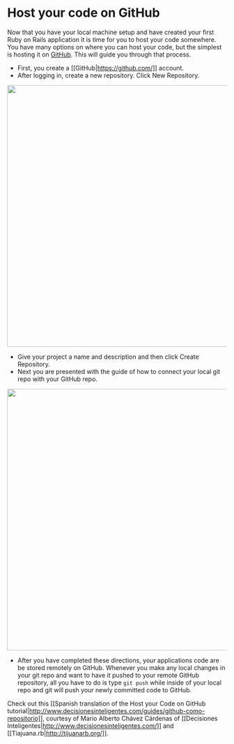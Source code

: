 
# Host your code on GitHub

Now that you have your local machine setup and have created your first Ruby on Rails application it is time for you to host your code somewhere. You have many options on where you can host your code, but the simplest is hosting it on [GitHub](http://www.github.com). This will guide you through that process.

  -  First, you create a [[GitHub|https://github.com/]] account.
  -  After logging in, create a new repository. Click New Repository.

<img src="images/new_repository.jpg" width="600" />

  -  Give your project a name and description and then click Create Repository.
  -  Next you are presented with the guide of how to connect your local git repo with your GitHub repo.
  
<img src="images/github-repo-guide.jpg" width="600" />

  -  After you have completed these directions, your applications code are be stored remotely on GitHub. Whenever you make any local changes in your git repo and want to have it pushed to your remote GitHub repository, all you have to do is type `git push` while inside of your local repo and git will push your newly committed code to GitHub.

Check out this [[Spanish translation of the Host your Code on GitHub tutorial|http://www.decisionesinteligentes.com/guides/github-como-repositorio]], courtesy of Mario Alberto Chávez Cárdenas of [[Decisiones Inteligentes|http://www.decisionesinteligentes.com/]] and [[Tiajuana.rb|http://tijuanarb.org/]].
